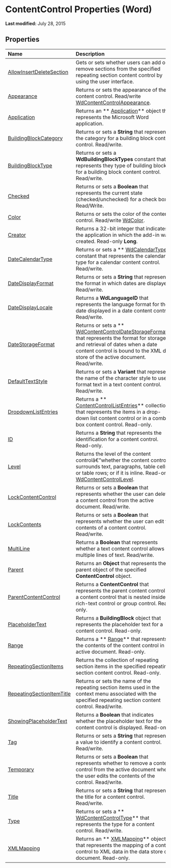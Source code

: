 
# ContentControl Properties (Word)

 **Last modified:** July 28, 2015


## Properties



|**Name**|**Description**|
|:-----|:-----|
| [AllowInsertDeleteSection](5c39b5a4-1efe-eb01-cab2-ed1273ebaf4d.md)|Gets or sets whether users can add or remove sections from the specified repeating section content control by using the user interface.|
| [Appearance](0f68796e-5c83-14c5-8a0f-e56fb7d9d90d.md)|Returns or sets the appearance of the content control. Read/write  [WdContentControlAppearance](a85138c7-2dc8-ed37-0994-244440b2bc21.md).|
| [Application](0abe8220-6676-21ad-279f-25abaf73d2b3.md)|Returns an  ** [Application](d1cf6f8f-4e88-bf01-93b4-90a83f79cb44.md)** object that represents the Microsoft Word application.|
| [BuildingBlockCategory](ca799bde-8556-381e-c9ca-74c5ac250d99.md)|Returns or sets a  **String** that represents the category for a building block content control. Read/write.|
| [BuildingBlockType](6fe28ef5-fe7d-792e-f73a-b6726c802790.md)|Returns or sets a  **WdBuildingBlockTypes** constant that represents they type of building block for a building block content control. Read/write.|
| [Checked](43315939-8ecb-788f-ddd5-3256cca5c9b6.md)|Returns or sets a  **Boolean** that represents the current state (checked/unchecked) for a check box. Read/Write.|
| [Color](11a5b2ba-279d-9654-cff6-e430ae27666d.md)|Returns or sets the color of the content control. Read/write  [WdColor](11a5b2ba-279d-9654-cff6-e430ae27666d.md).|
| [Creator](395fa7f4-541f-8b89-5712-f05637b77a52.md)|Returns a 32-bit integer that indicates the application in which the add-in was created. Read-only  **Long**.|
| [DateCalendarType](5ca35401-98f6-07a3-41ac-baba40e3ce21.md)|Returns or sets a  ** [WdCalendarType](437bf659-98fa-5a5b-bb74-7c956572db17.md)** constant that represents the calendar type for a calendar content control. Read/write.|
| [DateDisplayFormat](11b2f24e-22d6-177c-4e2a-10c5ebefc477.md)|Returns or sets a  **String** that represents the format in which dates are displayed. Read/write.|
| [DateDisplayLocale](3b53d3c3-0b78-7d89-c3d2-46c8caf467f3.md)|Returns a  **WdLanguageID** that represents the language format for the date displayed in a date content control. Read/write.|
| [DateStorageFormat](c69d3f01-725e-8b64-147b-ca8a146b7419.md)|Returns or sets a  ** [WdContentControlDateStorageFormat](ae56d9f2-fbf3-f7f7-b601-5df23f434c7a.md)** that represents the format for storage and retrieval of dates when a date content control is bound to the XML data store of the active document. Read/write.|
| [DefaultTextStyle](72b2b4b3-b417-1be5-c151-80b740509e8f.md)|Returns or sets a  **Variant** that represents the name of the character style to use to format text in a text content control. Read/write.|
| [DropdownListEntries](4434c4cc-53f4-758d-5a9e-3a9aa2f74a05.md)|Returns a  ** [ContentControlListEntries](74b90054-e0a3-37c5-40d2-dc6dd6389cc5.md)** collection that represents the items in a drop-down list content control or in a combo box content control. Read-only.|
| [ID](2a9480f0-c572-6724-121f-b1a41d99ab93.md)|Returns a  **String** that represents the identification for a content control. Read-only.|
| [Level](5e6f02bc-9a7c-6d07-507f-a9807fb0e773.md)|Returns the level of the content controlâ€”whether the content control surrounds text, paragraphs, table cells, or table rows; or if it is inline. Read-only  [WdContentControlLevel](b4d96be5-e53f-2ed2-aa45-c1e783311e48.md).|
| [LockContentControl](a567f2a5-a3db-446c-e694-50dbfbb3e9db.md)|Returns or sets a  **Boolean** that represents whether the user can delete a content control from the active document. Read/write.|
| [LockContents](8d4a68dc-01c8-0f0f-5adf-7b53b4fe3ffc.md)|Returns or sets a  **Boolean** that represents whether the user can edit the contents of a content control. Read/write.|
| [MultiLine](5261a18d-aef6-fada-2e55-3549dbe9206f.md)|Returns a  **Boolean** that represents whether a text content control allows multiple lines of text. Read/write.|
| [Parent](ec707095-3adc-dc7f-0817-e65505ba0338.md)|Returns an  **Object** that represents the parent object of the specified **ContentControl** object.|
| [ParentContentControl](85436fc6-ff9e-7598-fb73-8e19b07dfd2a.md)|Returns a  **ContentControl** that represents the parent content control for a content control that is nested inside a rich-text control or group control. Read-only.|
| [PlaceholderText](44a04064-7e8f-bf8e-7f5a-9e2d4fb3f137.md)|Returns a  **BuildingBlock** object that represents the placeholder text for a content control. Read-only.|
| [Range](e83efa5d-edd7-2cdc-ee6f-925db82e3d40.md)|Returns a  ** [Range](15a7a1c4-5f3f-5b6e-60e9-29688de3f274.md)** that represents the contents of the content control in the active document. Read-only.|
| [RepeatingSectionItems](bd4ef14e-cb17-f883-682d-d02a9fdcae60.md)|Returns the collection of repeating section items in the specified repeating section content control. Read-only.|
| [RepeatingSectionItemTitle](797ecfd0-c0d1-91c3-97b9-5fc838a569b7.md)|Returns or sets the name of the repeating section items used in the context menu associated with the specified repeating section content control. Read/write.|
| [ShowingPlaceholderText](1c502641-f969-10d9-ebe5-04c85f0bfe48.md)|Returns a  **Boolean** that indicates whether the placeholder text for the content control is displayed. Read-only.|
| [Tag](4b7016ac-0a8e-bf2e-d17e-083663dbf189.md)|Returns or sets a  **String** that represents a value to identify a content control. Read/write.|
| [Temporary](66c1e5d6-9eb9-7d2e-dece-6b5c02373cb8.md)|Returns or sets a  **Boolean** that represents whether to remove a content control from the active document when the user edits the contents of the control. Read/write.|
| [Title](3bfd7bd5-2477-95ed-a334-bb3e7e450036.md)|Returns or sets a  **String** that represents the title for a content control. Read/write.|
| [Type](24f4099d-b4ad-c7be-60a4-e23ede378208.md)|Returns or sets a  ** [WdContentControlType](6bf57b23-d12f-b942-4a30-cd1deed09407.md)** that represents the type for a content control. Read/write.|
| [XMLMapping](3730e4b2-b69c-3428-6968-4a48a3dc0b93.md)|Returns an  ** [XMLMapping](cf76802b-f93d-0f3b-4936-ca357a7d7ff8.md)** object that represents the mapping of a content control to XML data in the data store of a document. Read-only.|
